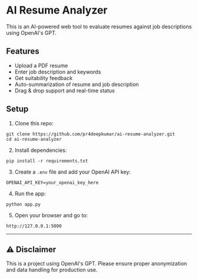 #  AI Resume Analyzer

This is an AI-powered web tool to evaluate resumes against job descriptions using OpenAI's GPT.

##  Features
- Upload a PDF resume
- Enter job description and keywords
- Get suitability feedback
- Auto-summarization of resume and job description
- Drag & drop support and real-time status

##  Setup

1. Clone this repo:

```
git clone https://github.com/pr4deepkumar/ai-resume-analyzer.git
cd ai-resume-analyzer
```

2. Install dependencies:

```
pip install -r requirements.txt
```

3. Create a `.env` file and add your OpenAI API key:

```
OPENAI_API_KEY=your_openai_key_here
```

4. Run the app:

```
python app.py
```

5. Open your browser and go to:

```
http://127.0.0.1:5000
```

---

## ⚠️ Disclaimer

This is a project using OpenAI's GPT. Please ensure proper anonymization and data handling for production use.
